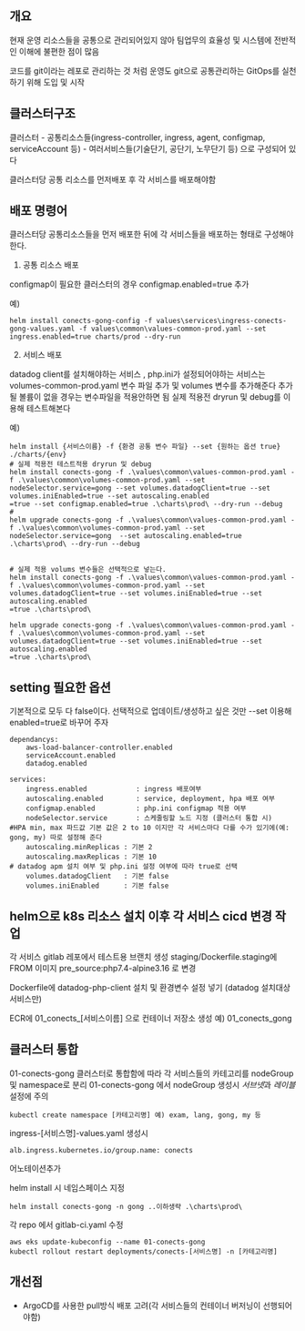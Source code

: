 ## 개요

현재 운영 리소스들을 공통으로 관리되어있지 않아 팀업무의 효율성 및 시스템에 전반적인 이해에 불편한 점이 많음

코드를 git이라는 레포로 관리하는 것 처럼 운영도 git으로 공통관리하는 GitOps를 실천하기 위해 도입 및 시작

## 클러스터구조 

클러스터 - 공통리소스들(ingress-controller, ingress, agent, configmap, serviceAccount 등) - 여러서비스들(기술단기, 공단기, 노무단기 등)
으로 구성되어 있다

클러스터당 공통 리소스를 먼저배포 후 각 서비스를 배포해야함


## 배포 명령어

클러스터당 공통리소스들을 먼저 배포한 뒤에 각 서비스들을 배포하는 형태로 구성해야한다.

1. 공통 리소스 배포

configmap이 필요한 클러스터의 경우 configmap.enabled=true 추가

예)
```
helm install conects-gong-config -f values\services\ingress-conects-gong-values.yaml -f values\common\values-common-prod.yaml --set ingress.enabled=true charts/prod --dry-run
```

2. 서비스 배포

datadog client를 설치해야하는 서비스 , php.ini가 설정되어야하는 서비스는 volumes-common-prod.yaml 변수 파일 추가 및 volumes 변수를 추가해준다
추가될 볼륨이 없을 경우는 변수파일을 적용안하면 됨
실제 적용전 dryrun 및 debug를 이용해 테스트해본다

예)
```
helm install {서비스이름} -f {환경 공통 변수 파일} --set {원하는 옵션 true} ./charts/{env}
# 실제 적용전 테스트적용 dryrun 및 debug
helm install conects-gong -f .\values\common\values-common-prod.yaml -f .\values\common\volumes-common-prod.yaml --set nodeSelector.service=gong --set volumes.datadogClient=true --set volumes.iniEnabled=true --set autoscaling.enabled
=true --set configmap.enabled=true .\charts\prod\ --dry-run --debug
# 
helm upgrade conects-gong -f .\values\common\values-common-prod.yaml -f .\values\common\volumes-common-prod.yaml --set nodeSelector.service=gong  --set autoscaling.enabled=true .\charts\prod\ --dry-run --debug


# 실제 적용 volums 변수들은 선택적으로 넣는다.
helm install conects-gong -f .\values\common\values-common-prod.yaml -f .\values\common\volumes-common-prod.yaml --set volumes.datadogClient=true --set volumes.iniEnabled=true --set autoscaling.enabled
=true .\charts\prod\ 

helm upgrade conects-gong -f .\values\common\values-common-prod.yaml -f .\values\common\volumes-common-prod.yaml --set volumes.datadogClient=true --set volumes.iniEnabled=true --set autoscaling.enabled
=true .\charts\prod\ 
```


## setting 필요한 옵션

기본적으로 모두 다 false이다. 선택적으로 업데이트/생성하고 싶은 것만 --set 이용해 enabled=true로 바꾸어 주자
```
dependancys:
    aws-load-balancer-controller.enabled
    serviceAccount.enabled
    datadog.enabled

services:
    ingress.enabled            : ingress 배포여부
    autoscaling.enabled        : service, deployment, hpa 배포 여부
    configmap.enabled          : php.ini configmap 적용 여부
    nodeSelector.service       : 스케줄링할 노드 지정 (클러스터 통합 시)
#HPA min, max 파드값 기본 값은 2 to 10 이지만 각 서비스마다 다를 수가 있기에(예: gong, my) 따로 설정해 준다
    autoscaling.minReplicas : 기본 2
    autoscaling.maxReplicas : 기본 10
# datadog apm 설치 여부 및 php.ini 설정 여부에 따라 true로 선택
    volumes.datadogClient   : 기본 false
    volumes.iniEnabled      : 기본 false
```

## helm으로 k8s 리소스 설치 이후 각 서비스 cicd 변경 작업

각 서비스 gitlab 레포에서 테스트용 브랜치 생성
staging/Dockerfile.staging에 FROM 이미지 pre_source:php7.4-alpine3.16 로 변경

Dockerfile에 
datadog-php-client 설치 및 환경변수 설정 넣기 (datadog 설치대상 서비스만)

ECR에 01_conects_[서비스이름] 으로 컨테이너 저장소 생성 예) 01_conects_gong 

## 클러스터 통합

01-conects-gong 클러스터로 통합함에 따라 각 서비스들의 카테고리를 nodeGroup 및 namespace로 분리
01-conects-gong 에서 nodeGroup 생성시 *서브넷*과 *레이블* 설정에 주의 
```
kubectl create namespace [카테고리명] 예) exam, lang, gong, my 등
```
ingress-[서비스명]-values.yaml 생성시 
```
alb.ingress.kubernetes.io/group.name: conects
```
어노테이션추가

helm install 시 네임스페이스 지정

```
helm install conects-gong -n gong ..이하생략 .\charts\prod\ 
```

각 repo 에서 gitlab-ci.yaml 수정
```
aws eks update-kubeconfig --name 01-conects-gong 
kubectl rollout restart deployments/conects-[서비스명] -n [카테고리명]
```
## 개선점 

- ArgoCD를 사용한 pull방식 배포 고려(각 서비스들의 컨테이너 버저닝이 선행되어야함)
